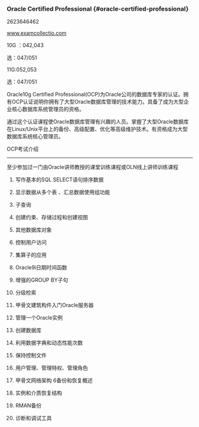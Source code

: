 ### Oracle Certified Professional {#oracle-certified-professional}

2623646462

www.examcollectio.com

10G ：042,043

选：047/051

11G:052,053

选：047/051

Oracle10g Certified Professional(OCP)为Oracle公司的数据库专家的认证。拥有OCP认证说明你拥有了大型Oracle数据库管理的技术能力。具备了成为大型企业核心数据库系统管理员的资格。

通过这个认证课程使Oracle数据库管理有兴趣的人员。掌握了大型Oracle数据库在Linux/Unix平台上的备份、高级配置、优化等高级维护技术。有资格成为大型数据库系统核心管理员。

OCP考试介绍

--------------------------------------------------------------------------------

至少参加过一门由Oracle讲师教授的课堂训练课程或OLN线上讲师训练课程

1) 写作基本的SQL SELECT语句排序数据

2) 显示数据从多个表 、汇总数据使用组功能

3) 子查询

4) 创建约束、存储过程和创建视图

5) 其他数据库对象

6) 控制用户访问

7) 集算子的应用

8) Oracle9i日期时间函数

9) 增强的GROUP BY子句

10) 分级检索

11) 甲骨文建筑构件入门Oracle服务器

12) 管理一个Oracle实例

13) 创建数据库

14) 利用数据字典和动态性能次数

15) 保持控制文件

16) 用户管理、管理特权、管理角色

17) 甲骨文网络架构 6备份和恢复概述

18) 实例和介质恢复结构

19) RMAN备份

20) 诊断和调试工具